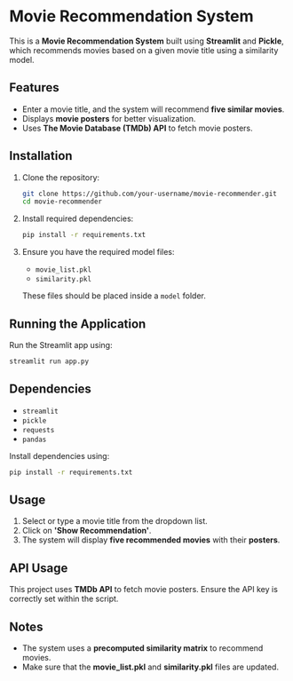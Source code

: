 # Movie Recommendation System

This is a **Movie Recommendation System** built using **Streamlit** and **Pickle**, which recommends movies based on a given movie title using a similarity model.

## Features
- Enter a movie title, and the system will recommend **five similar movies**.
- Displays **movie posters** for better visualization.
- Uses **The Movie Database (TMDb) API** to fetch movie posters.

## Installation

1. Clone the repository:
   ```bash
   git clone https://github.com/your-username/movie-recommender.git
   cd movie-recommender
   ```
2. Install required dependencies:
   ```bash
   pip install -r requirements.txt
   ```
3. Ensure you have the required model files:
   - `movie_list.pkl`
   - `similarity.pkl`
   
   These files should be placed inside a `model` folder.

## Running the Application

Run the Streamlit app using:
```bash
streamlit run app.py
```

## Dependencies
- `streamlit`
- `pickle`
- `requests`
- `pandas`

Install dependencies using:
```bash
pip install -r requirements.txt
```

## Usage
1. Select or type a movie title from the dropdown list.
2. Click on **'Show Recommendation'**.
3. The system will display **five recommended movies** with their **posters**.

## API Usage
This project uses **TMDb API** to fetch movie posters. Ensure the API key is correctly set within the script.

## Notes
- The system uses a **precomputed similarity matrix** to recommend movies.
- Make sure that the **movie_list.pkl** and **similarity.pkl** files are updated.


